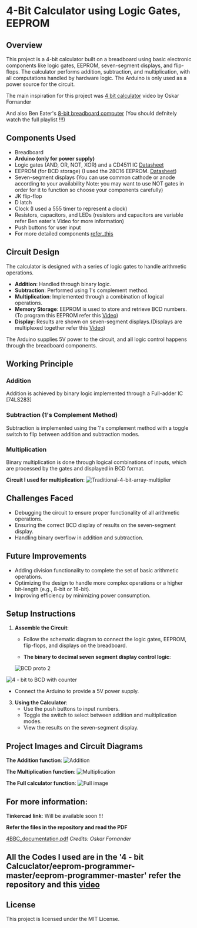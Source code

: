 # 4-Bit Calculator using Logic Gates, EEPROM

## Overview
This project is a 4-bit calculator built on a breadboard using basic electronic components like logic gates, EEPROM, seven-segment displays, and flip-flops. The calculator performs addition, subtraction, and multiplication, with all computations handled by hardware logic. The Arduino is only used as a power source for the circuit.

The main inspiration for this project was [4 bit calculator](https://youtu.be/dkWq9me-BgA?si=M9wrhzlmyDGgSlWt) video by Oskar Fornander

And also Ben Eater's [8-bit breadboard computer](https://youtu.be/HyznrdDSSGM?si=EtFizgErSCoZNm4c) (You should defnitely watch the full playlist !!!)

## Components Used
- Breadboard
- **Arduino (only for power supply)**
- Logic gates (AND, OR, NOT, XOR) and a CD4511 IC [Datasheet](https://www.alldatasheet.com/datasheet-pdf/pdf/26905/TI/CD4511.html)
- EEPROM (for BCD storage) (I used the 28C16 EEPROM. [Datasheet](http://cva.stanford.edu/classes/cs99s/datasheets/at28c16.pdf))
- Seven-segment displays (You can use common cathode or anode according to your availability Note: you may want to use NOT gates in order for it to function so choose your components carefully)
- JK flip-flop
- D latch
- Clock (I used a 555 timer to represent a clock)
- Resistors, capacitors, and LEDs (resistors and capacitors are variable refer Ben eater's Video for more information)
- Push buttons for user input
- For more detailed components [refer_this](https://github.com/Dharani-Sundharam/4-bit_Calculator/blob/d7d83a97118d44081cdc454f9fce39f5ac171ad5/4%20-%20bit%20Calcuclator/4-bit%20parts.txt)

## Circuit Design
The calculator is designed with a series of logic gates to handle arithmetic operations. 
- **Addition**: Handled through binary logic.
- **Subtraction**: Performed using 1's complement method.
- **Multiplication**: Implemented through a combination of logical operations.
- **Memory Storage**: EEPROM is used to store and retrieve BCD numbers.(To program this EEPROM refer this [Video](https://youtu.be/K88pgWhEb1M?si=GXDwM58lp-yxiVb2))
- **Display**: Results are shown on seven-segment displays.(Displays are multiplexed together refer this [Video](https://youtu.be/dLh1n2dErzE?si=hw1QeJVOJbqLBQao))

The Arduino supplies 5V power to the circuit, and all logic control happens through the breadboard components.

## Working Principle
### Addition
Addition is achieved by binary logic implemented through a Full-adder IC [74LS283]

### Subtraction (1's Complement Method)
Subtraction is implemented using the 1's complement method with a toggle switch to flip between addition and subtraction modes.

### Multiplication
Binary multiplication is done through logical combinations of inputs, which are processed by the gates and displayed in BCD format.

**Circuit I used for multiplication**:
![Traditional-4-bit-array-multiplier](https://github.com/user-attachments/assets/7d9c86fc-47e0-4861-ad7a-ed15b1f6890b)


## Challenges Faced
- Debugging the circuit to ensure proper functionality of all arithmetic operations.
- Ensuring the correct BCD display of results on the seven-segment display.
- Handling binary overflow in addition and subtraction.

## Future Improvements
- Adding division functionality to complete the set of basic arithmetic operations.
- Optimizing the design to handle more complex operations or a higher bit-length (e.g., 8-bit or 16-bit).
- Improving efficiency by minimizing power consumption.

## Setup Instructions
1. **Assemble the Circuit**:
   - Follow the schematic diagram to connect the logic gates, EEPROM, flip-flops, and displays on the breadboard.
  
   - **The binary to decimal seven segment display control logic**:
  
   ![BCD proto 2](https://github.com/user-attachments/assets/e84604e3-5ea1-4e06-991e-9eb340a8af4a)


![4 - bit to BCD with counter](https://github.com/user-attachments/assets/cc565543-cdef-47cb-8f7c-a0e92d4b47ce)


   - Connect the Arduino to provide a 5V power supply.

3. **Using the Calculator**:
   - Use the push buttons to input numbers.
   - Toggle the switch to select between addition and multiplication modes.
   - View the results on the seven-segment display.

## Project Images and Circuit Diagrams

**The Addition function**:
![Addition](https://github.com/user-attachments/assets/ae884162-e764-48e9-bb62-afd367c3786c)

**The Multiplication function**:
![Multiplication](https://github.com/user-attachments/assets/d9ab3b01-452f-4fe4-99fc-88df4be5664e)

**The Full calculator function**:
![Full image](https://github.com/user-attachments/assets/31fcb14f-fa15-4c83-ae7d-1809e649d48b)

## For more information:

**Tinkercad link**:
Will be available soon !!!

**Refer the files in the repository and read the PDF**

[4BBC_documentation.pdf](https://github.com/user-attachments/files/17177556/4BBC_documentation.pdf) *Credits: Oskar Fornander*

## All the Codes I used are in the '4 - bit Calcuclator/eeprom-programmer-master/eeprom-programmer-master' refer the repository and this [video](https://youtu.be/K88pgWhEb1M?si=3_O_zjXV89EgjO-n)

## License
This project is licensed under the MIT License.


